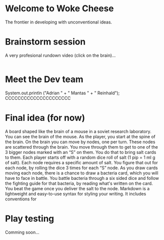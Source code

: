 # Welcome to Woke Cheese

The frontier in developing with unconventional ideas.

# Brainstorm session

A very profesional rundown video (click on the brain)...

[![]()](https://www.youtube.com/watch?v=Sm_Ofe0qc5M)

# Meet the Dev team
System.out.println ("Adrian " + " Mantas " + " Reinhald");
CCCCCCCCCCCCCCCCCCCCC

# Final idea (for now)

A board shaped like the brain of a mouse in a soviet research laboratory. You can see the brain of the mouse. As the player, you start at the spine of the brain. On the brain you can move by nodes, one per turn. These nodes are scattered through the brain. You move through them to get to one of the 3 bigger nodes marked with an “S” on them. You do that to bring salt cards to them. Each player starts off with a random dice roll of salt (1 pip = 1 ml g of salt). Each node requires a specific amount of salt. You figure that out for each node, by rolling the dice 3 times for each “S” node. As you draw cards moving each node, there is a chance to draw a bacteria card, which you will have to face in battle. You battle bacteria through a six sided dice and follow the fighting guide for that bacteria, by reading what's written on the card. You beat the game once you deliver the salt to the node.
Markdown is a lightweight and easy-to-use syntax for styling your writing. It includes conventions for

# Play testing
Comming soon...
